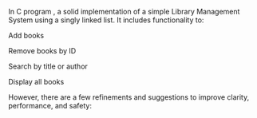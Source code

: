 In C program , a solid implementation of a simple Library Management System using a singly linked list. It includes functionality to:

Add books

Remove books by ID

Search by title or author

Display all books

However, there are a few refinements and suggestions to improve clarity, performance, and safety:
